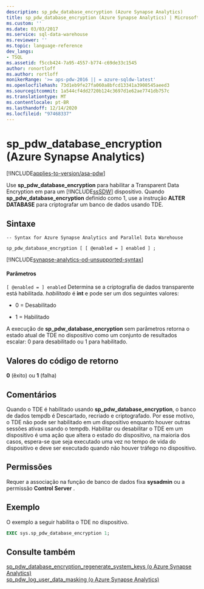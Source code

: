 ```yaml
---
description: sp_pdw_database_encryption (Azure Synapse Analytics)
title: sp_pdw_database_encryption (Azure Synapse Analytics) | Microsoft Docs
ms.custom: ''
ms.date: 03/03/2017
ms.service: sql-data-warehouse
ms.reviewer: ''
ms.topic: language-reference
dev_langs:
- TSQL
ms.assetid: f5ccb424-7a95-4557-b774-c69de33c1545
author: ronortloff
ms.author: rortloff
monikerRange: '>= aps-pdw-2016 || = azure-sqldw-latest'
ms.openlocfilehash: 73d1eb9fe27fa060a8bfcd13341a3908545aeed3
ms.sourcegitcommit: 1a544cf4dd2720b124c3697d1e62ae7741db757c
ms.translationtype: MT
ms.contentlocale: pt-BR
ms.lasthandoff: 12/14/2020
ms.locfileid: "97468337"
---
```

# <a name="sp_pdw_database_encryption-azure-synapse-analytics"></a>sp_pdw_database_encryption (Azure Synapse Analytics)
[!INCLUDE[applies-to-version/asa-pdw](../../includes/applies-to-version/asa-pdw.md)]

  Use **sp_pdw_database_encryption** para habilitar a Transparent Data Encryption em para um [!INCLUDE[ssSDW](../../includes/sssdw-md.md)] dispositivo. Quando **sp_pdw_database_encryption** definido como 1, use a instrução **ALTER DATABASE** para criptografar um banco de dados usando TDE.  
  
## <a name="syntax"></a>Sintaxe  
  
```syntaxsql  
-- Syntax for Azure Synapse Analytics and Parallel Data Warehouse  
  
sp_pdw_database_encryption [ [ @enabled = ] enabled ] ;  
```  

[!INCLUDE[synapse-analytics-od-unsupported-syntax](../../includes/synapse-analytics-od-unsupported-syntax.md)]

#### <a name="parameters"></a>Parâmetros  
`[ @enabled = ] enabled` Determina se a criptografia de dados transparente está habilitada. *habilitado* é **int** e pode ser um dos seguintes valores:  
  
-   0 = Desabilitado  
  
-   1 = Habilitado  
  
 A execução de **sp_pdw_database_encryption** sem parâmetros retorna o estado atual de TDE no dispositivo como um conjunto de resultados escalar: 0 para desabilitado ou 1 para habilitado.  
  
## <a name="return-code-values"></a>Valores do código de retorno  
 **0** (êxito) ou **1** (falha)  
  
## <a name="remarks"></a>Comentários  
 Quando o TDE é habilitado usando **sp_pdw_database_encryption**, o banco de dados tempdb é Descartado, recriado e criptografado. Por esse motivo, o TDE não pode ser habilitado em um dispositivo enquanto houver outras sessões ativas usando o tempdb. Habilitar ou desabilitar o TDE em um dispositivo é uma ação que altera o estado do dispositivo, na maioria dos casos, espera-se que seja executado uma vez no tempo de vida do dispositivo e deve ser executado quando não houver tráfego no dispositivo.  
  
## <a name="permissions"></a>Permissões  
 Requer a associação na função de banco de dados fixa **sysadmin** ou a permissão **Control Server** .  
  
## <a name="example"></a>Exemplo  
 O exemplo a seguir habilita o TDE no dispositivo.  
  
```sql  
EXEC sys.sp_pdw_database_encryption 1;  
```  
  
## <a name="see-also"></a>Consulte também  
 [sp_pdw_database_encryption_regenerate_system_keys &#40;o Azure Synapse Analytics&#41;](../../relational-databases/system-stored-procedures/sp-pdw-database-encryption-regenerate-system-keys-sql-data-warehouse.md)   
 [sp_pdw_log_user_data_masking &#40;o Azure Synapse Analytics&#41;](../../relational-databases/system-stored-procedures/sp-pdw-log-user-data-masking-sql-data-warehouse.md)  
  
